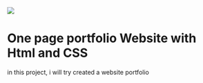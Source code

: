 <img src="assets/homepage.png"/>
<h1>One page portfolio Website with Html and CSS</h1>
in this project, i will try created a website portfolio
